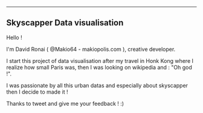 ------------------------------
Skyscapper Data visualisation
------------------------------

Hello !

I'm David Ronai ( @Makio64 - makiopolis.com ), creative developer.

I start this project of data visualisation after my travel in Honk Kong where I realize how small Paris was, then I was looking on wikipedia and : "Oh god !".

I was passionate by all this urban datas and especially about skyscapper then I decide to made it !

Thanks to tweet and give me your feedback ! :)
